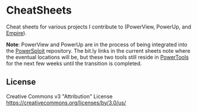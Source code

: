 # CheatSheets
Cheat sheets for various projects I contribute to (PowerView, PowerUp, and [Empire](https://github.com/powershellempire/Empire)).

**Note**: PowerView and PowerUp are in the process of being integrated into the [PowerSploit](https://github.com/PowerShellMafia/PowerSploit) repository. The bit.ly links in the current sheets note where the eventual locations will be, but these two tools still reside in [PowerTools](https://github.com/powershellempire/powertools) for the next few weeks until the transition is completed.

## License
Creative Commons v3 "Attribution" License https://creativecommons.org/licenses/by/3.0/us/
